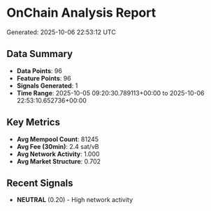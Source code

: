 # OnChain Analysis Report
Generated: 2025-10-06 22:53:12 UTC

## Data Summary
- **Data Points**: 96
- **Feature Points**: 96
- **Signals Generated**: 1
- **Time Range**: 2025-10-05 09:20:30.789113+00:00 to 2025-10-06 22:53:10.652736+00:00

## Key Metrics
- **Avg Mempool Count**: 81245
- **Avg Fee (30min)**: 2.4 sat/vB
- **Avg Network Activity**: 1.000
- **Avg Market Structure**: 0.702

## Recent Signals
- **NEUTRAL** (0.20) - High network activity
